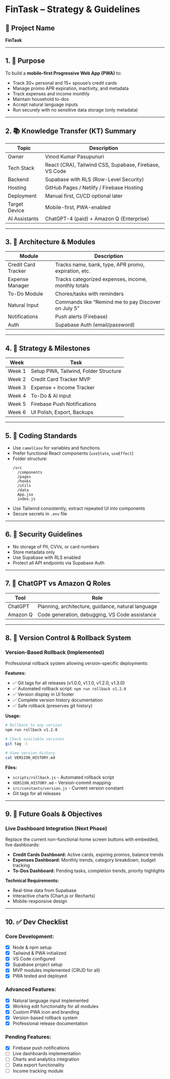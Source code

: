 
# FinTask – Strategy & Guidelines

## 🔖 Project Name
**FinTask**

---

## 1. 🎯 Purpose

To build a **mobile-first Progressive Web App (PWA)** to:
- Track 30+ personal and 15+ spouse’s credit cards
- Manage promo APR expiration, inactivity, and metadata
- Track expenses and income monthly
- Maintain household to-dos
- Accept natural language inputs
- Run securely with no sensitive data storage (only metadata)

---

## 2. 📚 Knowledge Transfer (KT) Summary

| Topic         | Description                                             |
|---------------|---------------------------------------------------------|
| Owner         | Vinod Kumar Pasupunuri                                  |
| Tech Stack    | React (CRA), Tailwind CSS, Supabase, Firebase, VS Code |
| Backend       | Supabase with RLS (Row-Level Security)                 |
| Hosting       | GitHub Pages / Netlify / Firebase Hosting              |
| Deployment    | Manual first, CI/CD optional later                     |
| Target Device | Mobile-first, PWA-enabled                               |
| AI Assistants | ChatGPT-4 (paid) + Amazon Q (Enterprise)               |

---

## 3. 📐 Architecture & Modules

| Module              | Description                                           |
|---------------------|-------------------------------------------------------|
| Credit Card Tracker | Tracks name, bank, type, APR promo, expiration, etc. |
| Expense Manager     | Tracks categorized expenses, income, monthly totals   |
| To-Do Module        | Chores/tasks with reminders                          |
| Natural Input       | Commands like “Remind me to pay Discover on July 5” |
| Notifications       | Push alerts (Firebase)                               |
| Auth                | Supabase Auth (email/password)                       |

---

## 4. 🔧 Strategy & Milestones

| Week   | Task                                       |
|--------|--------------------------------------------|
| Week 1 | Setup PWA, Tailwind, Folder Structure       |
| Week 2 | Credit Card Tracker MVP                    |
| Week 3 | Expense + Income Tracker                   |
| Week 4 | To-Do & AI input                            |
| Week 5 | Firebase Push Notifications                |
| Week 6 | UI Polish, Export, Backups                 |

---

## 5. 📏 Coding Standards

- Use `camelCase` for variables and functions
- Prefer functional React components (`useState`, `useEffect`)
- Folder structure:
  ```
  /src
    /components
    /pages
    /hooks
    /utils
    /data
    App.jsx
    index.js
  ```
- Use Tailwind consistently; extract repeated UI into components
- Secure secrets in `.env` file

---

## 6. 🔐 Security Guidelines

- No storage of PII, CVVs, or card numbers
- Store metadata only
- Use Supabase with RLS enabled
- Protect all API endpoints via Supabase Auth

---

## 7. 🧠 ChatGPT vs Amazon Q Roles

| Tool       | Role                                                  |
|------------|-------------------------------------------------------|
| ChatGPT    | Planning, architecture, guidance, natural language    |
| Amazon Q   | Code generation, debugging, VS Code assistance        |

---

## 8. 🔄 Version Control & Rollback System

### **Version-Based Rollback (Implemented)**
Professional rollback system allowing version-specific deployments:

**Features:**
- ✅ Git tags for all releases (v1.0.0, v1.1.0, v1.2.0, v1.3.0)
- ✅ Automated rollback script: `npm run rollback v1.2.0`
- ✅ Version display in UI footer
- ✅ Complete version history documentation
- ✅ Safe rollback (preserves git history)

**Usage:**
```bash
# Rollback to any version
npm run rollback v1.2.0

# Check available versions
git tag -l

# View version history
cat VERSION_HISTORY.md
```

**Files:**
- `scripts/rollback.js` - Automated rollback script
- `VERSION_HISTORY.md` - Version-commit mapping
- `src/constants/version.js` - Current version constant
- Git tags for all releases

---

## 9. 🎯 Future Goals & Objectives

### **Live Dashboard Integration (Next Phase)**
Replace the current non-functional home screen buttons with embedded, live dashboards:

- **Credit Cards Dashboard:** Active cards, expiring promos, balance trends
- **Expenses Dashboard:** Monthly trends, category breakdown, budget tracking
- **To-Dos Dashboard:** Pending tasks, completion trends, priority highlights

**Technical Requirements:**
- Real-time data from Supabase
- Interactive charts (Chart.js or Recharts)
- Mobile-responsive design

---

## 10. ✅ Dev Checklist

### **Core Development:**
- [x] Node & npm setup
- [x] Tailwind & PWA initialized
- [x] VS Code configured
- [x] Supabase project setup
- [x] MVP modules implemented (CRUD for all)
- [x] PWA tested and deployed

### **Advanced Features:**
- [x] Natural language input implemented
- [x] Working edit functionality for all modules
- [x] Custom PWA icon and branding
- [x] Version-based rollback system
- [x] Professional release documentation

### **Pending Features:**
- [x] Firebase push notifications
- [ ] Live dashboards implementation
- [ ] Charts and analytics integration
- [ ] Data export functionality
- [ ] Income tracking module

